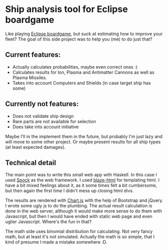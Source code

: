 # Ship analysis tool for Eclipse boardgame

Like playing [Eclipse boardgame](https://boardgamegeek.com/boardgame/72125/eclipse), but suck at estimating how to improve your fleet? The goal of this side project was to help you (me) to do just that?

## Current features:
- Actually calculates probabilities, maybe even correct ones :)
- Calculates results for Ion, Plasma and Antimatter Cannons as well as Plasma Missiles.
- Takes into account Computers and Shields (in case target ship has some)

## Currently not features:
- Does not validate ship design
- Rare parts are not available for selection
- Does take into account initiative

Maybe I'll in the implement them in the future, but probably I'm just lazy and will move to some other project. Or maybe present results for all ship types (at least expected damages). 

## Technical detail

The main point was to write this small web app with Haskell. In this case I used [Spock](https://www.spock.li/) as the web framework. I used [blaze-html](https://hackage.haskell.org/package/blaze-html) for templating html. I have a bit mixed feelings about it, as it some times felt a bit cumbersome, but then again the first time I didn't mess up closing html divs. 

The results are rendered with [Chart.js](http://www.chartjs.org/) with the help of Bootstrap and jQuery. I wrote some ugly js to do the plumbing. The actual result calculation is done in the web server, although it would make more sense to do them with Javascript, but then I would have ended with static web page and even uglier Javascript. Where's the fun in that?

The math side uses binomial distribution for calculating. Not very fancy math, but at least it's not simulated. Actually the math is so simple, that I kind of presume I made a mistake somewhere :D.
